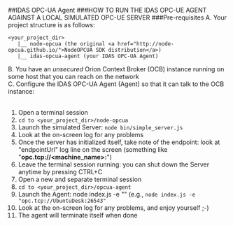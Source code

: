 ##IDAS OPC-UA Agent
###HOW TO RUN THE IDAS OPC-UE AGENT AGAINST A LOCAL SIMULATED OPC-UE SERVER
###Pre-requisites
A. Your project structure is as follows: <br/>
```
<your_project_dir>
   |__ node-opcua (the original <a href="http://node-opcua.github.io/">NodeOPCUA SDK distribution</a>)
   |__ idas-opcua-agent (your IDAS OPC-UA Agent)
```
B. You have an _unsecured_ Orion Context Broker (OCB) instance running on some host that you can reach on the network<br/>
C. Configure the IDAS OPC-UA Agent (Agent) so that it can talk to the OCB instance:
<br/>
<br/>

1. Open a terminal session
2. ```cd to <your_project_dir>/node-opcua```
3. Launch the simulated Server: ```node bin/simple_server.js```
4. Look at the on-screen log for any problems 
5. Once the server has initialized itself, take note of the endpoint: look at "endpointUrl" log line on the screen (something like "**opc.tcp://<machine_name>:<port>**")
6. Leave the terminal session running: you can shut down the Server anytime by pressing CTRL+C
7. Open a new and separate terminal session
8. ```cd to <your_project_dir>/opcua-agent```
9. Launch the Agent: node index.js -e "<endpointUrl>" (e.g., ```node index.js -e "opc.tcp://UbuntuDesk:26543"```
10. Look at the on-screen log for any problems, and enjoy yourself ;-)
11. The agent will terminate itself when done

